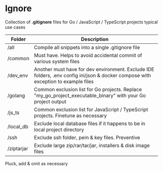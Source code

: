 # Ignore

Collection of **.gitignore** files for Go / JavaScript / TypeScript projects typical use cases

| Folder | Description |
| --- | --- |
| /all | Compile all snippets into a single .gitignore file |
| /common | Must have. Helps to avoid accidental commit of various system files |
| /dev_env | Another must have for dev environment. Exclude IDE folders, .env config ini/json & docker compose with exception to example files |
| /golang | Common exclusion list for Go projects. Replace "my_go_project_executable_binary" with your Go project output |
| /js_ts | Common exclusion list for JavaScript / TypeScript projects. Finetune as necessary |
| /local_db | Exclude local database files if it happens to be in local project directory |
| /ssh | Exclude ssh folder, pem & key files. Preventive |
| /ziptarjar | Exclude large zip/rar/tar/jar, installers & disk image files |

Pluck, add & omit as necessary
